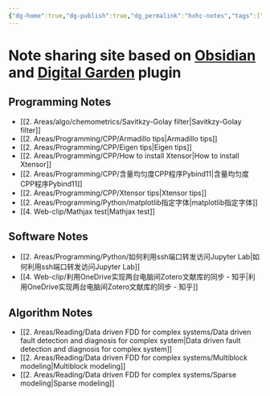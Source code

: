 ```yaml
---
{"dg-home":true,"dg-publish":true,"dg_permalink":"hxhc-notes","tags":["gardenEntry"],"permalink":"/publish/hxhc-notes-home/","dgHomeLink":false,"dgPassFrontmatter":true,"dgShowLocalGraph":true,"dgShowBacklinks":true}
---
```



# Note sharing site based on [Obsidian](https://obsidian.md/) and [Digital Garden](https://github.com/oleeskild/Obsidian-Digital-Garden) plugin

## Programming Notes
- [[2. Areas/algo/chemometrics/Savitkzy-Golay filter|Savitkzy-Golay filter]]
- [[2. Areas/Programming/CPP/Armadillo tips|Armadillo tips]]
- [[2. Areas/Programming/CPP/Eigen tips|Eigen tips]]
- [[2. Areas/Programming/CPP/How to install Xtensor|How to install Xtensor]]
- [[2. Areas/Programming/CPP/含量均匀度CPP程序Pybind11|含量均匀度CPP程序Pybind11]]
- [[2. Areas/Programming/CPP/Xtensor tips|Xtensor tips]]
- [[2. Areas/Programming/Python/matplotlib指定字体|matplotlib指定字体]]
- [[4. Web-clip/Mathjax test|Mathjax test]]

## Software Notes
- [[2. Areas/Programming/Python/如何利用ssh端口转发访问Jupyter Lab|如何利用ssh端口转发访问Jupyter Lab]]
- [[4. Web-clip/利用OneDrive实现两台电脑间Zotero文献库的同步 - 知乎|利用OneDrive实现两台电脑间Zotero文献库的同步 - 知乎]]

## Algorithm Notes
- [[2. Areas/Reading/Data driven FDD for complex systems/Data driven fault detection and diagnosis for complex system|Data driven fault detection and diagnosis for complex system]]
- [[2. Areas/Reading/Data driven FDD for complex systems/Multiblock modeling|Multiblock modeling]]
- [[2. Areas/Reading/Data driven FDD for complex systems/Sparse modeling|Sparse modeling]]
